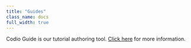 ```yaml
---
title: "Guides"
class_name: docs
full_width: true
---
```


Codio Guide is our tutorial authoring tool. [Click here](/docs/content/authoring/) for more information.